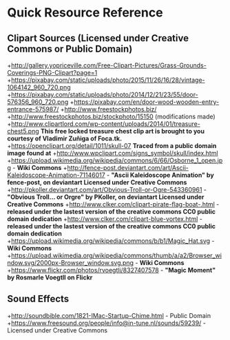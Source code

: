 # Quick Resource Reference

## Clipart Sources (Licensed under Creative Commons or Public Domain)
+http://gallery.yopriceville.com/Free-Clipart-Pictures/Grass-Grounds-Coverings-PNG-Clipart?page=1
+https://pixabay.com/static/uploads/photo/2015/11/26/16/28/vintage-1064142_960_720.png
+https://pixabay.com/static/uploads/photo/2014/12/21/23/55/door-576356_960_720.png
+https://pixabay.com/en/door-wood-wooden-entry-entrance-575987/
+http://www.freestockphotos.biz/
+http://www.freestockphotos.biz/stockphoto/15150 (modifications made)
+http://www.clipartlord.com/wp-content/uploads/2014/01/treasure-chest5.png __This free locked treasure chest clip art is brought to you courtesy of Vladimir Zuñiga of Foca.tk.__
+https://openclipart.org/detail/1011/skull-07 __Traced from a public domain image found at__ +http://www.wpclipart.com/signs_symbol/skull/index.html
+https://upload.wikimedia.org/wikipedia/commons/6/66/Osborne_1_open.jpg - __Wiki Commons__
+http://fence-post.deviantart.com/art/Ascii-Kaleidoscope-Animation-71146017 - __"Ascii Kaleidoscope Animation" by fence-post, on deviantart Licensed under Creative Commons__
+http://pkoller.deviantart.com/art/Obvious-Troll-or-Ogre-543360961 - __"Obvious Troll... or Orgre" by PKoller, on deviantart Licensed under Creative Commons__
+http://www.clker.com/clipart-pirate-flag-boat-.html - __released under the lastest version of the creative commons CC0 public domain dedication__
+http://www.clker.com/clipart-blue-vortex.html - __released under the lastest version of the creative commons CC0 public domain dedication__
+https://upload.wikimedia.org/wikipedia/commons/b/b1/Magic_Hat.svg - __**Wiki Commons**__
+https://upload.wikimedia.org/wikipedia/commons/thumb/a/a2/Browser_window.svg/2000px-Browser_window.svg.png - __**Wiki Commons**__
+https://www.flickr.com/photos/rvoegtli/8327407578 - __"Magic Moment" by Rosmarle Voegtll on Flickr__

## Sound Effects
+http://soundbible.com/1821-IMac-Startup-Chime.html - Public Domain
+https://www.freesound.org/people/info@in-tune.nl/sounds/59239/ - Licensed under Creative Commons

